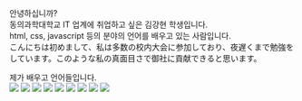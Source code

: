 안녕하십니까?  <br>
동의과학대학교 IT 업계에 취업하고 싶은 김강현 학생입니다. <br>
html, css, javascript 등의 분야의 언어를 배우고 있는 사람입니다.<br>
こんにちは初めまして、私は多数の校内大会に参加しており、夜遅くまで勉強をしています。このような私の真面目さで御社に貢献できると思います。 <br>

제가 배우고 언어들입니다. <br>
<img src="https://img.shields.io/badge/Android-3DDC84?style=flat-square&logo=android&logoColor=white"/>
<img src="https://img.shields.io/badge/C-A8B9CC?style=flat-square&logo=C&logoColor=white"/>
<img src="https://img.shields.io/badge/Python-3776AB?style=for-the-badge&logo=Python&logoColor=white"/>
<img src="https://img.shields.io/badge/HTML5-E34F26?style=flat-square&logo=html5&logoColor=white"/> 
<img src="https://img.shields.io/badge/java-007396?style=flat-square&logo=java&logoColor=white"/>
<img src="https://img.shields.io/badge/javascript-F7DF1E?style=for-the-badge&logo=javascript&logoColor=black"/>
<img src="https://img.shields.io/badge/MariaDB-003545?style=flat-square&logo=mariaDB&logoColor=white"/>
<img src="https://img.shields.io/badge/css-1572B6?style=for-the-badge&logo=css3&logoColor=white">
<img src="https://img.shields.io/badge/Python-3776AB?style=for-the-badge&logo=Python&logoColor=white">
